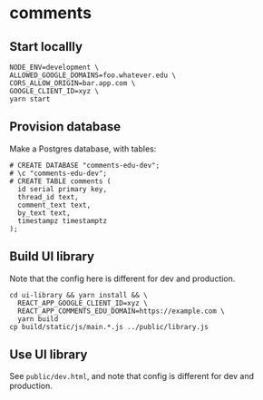 # comments

## Start locallly

```
NODE_ENV=development \
ALLOWED_GOOGLE_DOMAINS=foo.whatever.edu \
CORS_ALLOW_ORIGIN=bar.app.com \
GOOGLE_CLIENT_ID=xyz \
yarn start
```

## Provision database

Make a Postgres database, with tables:
```
# CREATE DATABASE "comments-edu-dev";
# \c "comments-edu-dev";
# CREATE TABLE comments (
  id serial primary key,
  thread_id text,
  comment_text text,
  by_text text,
  timestampz timestamptz
);
```

## Build UI library
Note that the config here is different for dev and production.
```
cd ui-library && yarn install && \
  REACT_APP_GOOGLE_CLIENT_ID=xyz \
  REACT_APP_COMMENTS_EDU_DOMAIN=https://example.com \
  yarn build
cp build/static/js/main.*.js ../public/library.js
```

## Use UI library
See `public/dev.html`, and note that config is different for dev and production.
